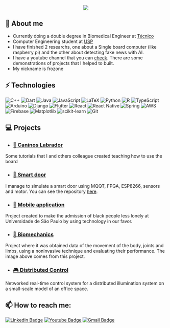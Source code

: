 <p align="center">
<img src="https://user-images.githubusercontent.com/51465482/235374392-bb2147fa-5b66-47af-ba06-3b603338aaa2.gif" />
</p>

## 🦆 About me
- Currently doing a double degree in Biomedical Engineer at <a href="https://tecnico.ulisboa.pt/pt/">Técnico</a> 
- Computer Engineering student at <a href="https://www5.usp.br/">USP</a>
- I have finished 2 researchs, one about a Single board computer (like raspberry pi) and the other about detecting fake news with AI.
- I have a youtube channel that you can [check](https://www.youtube.com/@guilhermefrancisco1956/videos). There are some demonstrations of projects that I helped to built.
- My nickname is frozone

## ⚡ Technologies
![C++](https://img.shields.io/badge/c++-%2300599C.svg?style=for-the-badge&logo=c%2B%2B&logoColor=white)
![Dart](https://img.shields.io/badge/dart-%230175C2.svg?style=for-the-badge&logo=dart&logoColor=white)
![Java](https://img.shields.io/badge/java-%23ED8B00.svg?style=for-the-badge&logo=openjdk&logoColor=white)
![JavaScript](https://img.shields.io/badge/javascript-%23323330.svg?style=for-the-badge&logo=javascript&logoColor=%23F7DF1E)
![LaTeX](https://img.shields.io/badge/latex-%23008080.svg?style=for-the-badge&logo=latex&logoColor=white)
![Python](https://img.shields.io/badge/python-3670A0?style=for-the-badge&logo=python&logoColor=ffdd54)
![R](https://img.shields.io/badge/r-%23276DC3.svg?style=for-the-badge&logo=r&logoColor=white)
![TypeScript](https://img.shields.io/badge/typescript-%23007ACC.svg?style=for-the-badge&logo=typescript&logoColor=white)
![Arduino](https://img.shields.io/badge/-Arduino-00979D?style=for-the-badge&logo=Arduino&logoColor=white)
![Django](https://img.shields.io/badge/django-%23092E20.svg?style=for-the-badge&logo=django&logoColor=white)
![Flutter](https://img.shields.io/badge/Flutter-%2302569B.svg?style=for-the-badge&logo=Flutter&logoColor=white)
![React](https://img.shields.io/badge/react-%2320232a.svg?style=for-the-badge&logo=react&logoColor=%2361DAFB)
![React Native](https://img.shields.io/badge/react_native-%2320232a.svg?style=for-the-badge&logo=react&logoColor=%2361DAFB)
![Spring](https://img.shields.io/badge/spring-%236DB33F.svg?style=for-the-badge&logo=spring&logoColor=white)
![AWS](https://img.shields.io/badge/AWS-%23FF9900.svg?style=for-the-badge&logo=amazon-aws&logoColor=white)
![Firebase](https://img.shields.io/badge/firebase-%23039BE5.svg?style=for-the-badge&logo=firebase)
![Matplotlib](https://img.shields.io/badge/Matplotlib-%23ffffff.svg?style=for-the-badge&logo=Matplotlib&logoColor=black)
![scikit-learn](https://img.shields.io/badge/scikit--learn-%23F7931E.svg?style=for-the-badge&logo=scikit-learn&logoColor=white)
![Git](https://img.shields.io/badge/git-%23F05033.svg?style=for-the-badge&logo=git&logoColor=white)
## 💻 Projects
-  ### [🐶 Caninos Labrador](https://caninosloucos.blogspot.com/)

Some tutorials that I and others colleague created teaching how to use the board

- ### [📡 Smart door](https://www.youtube.com/watch?v=DjJHu_2_ido)

 I manage to simulate a smart door using MQQT, FPGA, ESP8266, sensors and motor. You can see the repository [here](https://github.com/guilherme-francisco/Lab-DigII/tree/master).

- ### [📱 Mobile application](https://play.google.com/store/apps/details?id=com.app_ods.exusp)

Project created to make the admission of black people less lonely at Universidade de São Paulo by using technology in our favor.

- ### [🦾 Biomechanics](https://github.com/mhteixeira/biomechanics-assignments)
Project where it was obtained data of the movement of the body, joints and limbs, using a noninvasive technique and evaluating their performance. The image above comes from this project.

- ### [🎮 Distributed Control](https://github.com/mhteixeira/distributed_control_assignments)

Networked real-time control system for a distributed illumination system on a small-scale model of an office space.

## 📫 How to reach me:
[![Linkedin Badge](https://img.shields.io/badge/-guilhermemfran-blue?style=flat-square&logo=Linkedin&logoColor=white&link=https://www.linkedin.com/in/anirudhemmadi/)](https://www.linkedin.com/in/guilhermemfran/)
[![Youtube Badge](https://img.shields.io/badge/-guilhermefrancisco1956-darkred?style=flat-square&logo=youtube&logoColor=white&link=https://www.youtube.com/c/koolkanna)](https://www.youtube.com/@guilhermefrancisco1956/)
[![Gmail Badge](https://img.shields.io/badge/-guilherme.francisco@usp.br-c14438?style=flat-square&logo=Gmail&logoColor=white&link=mailto:kanna6501@gmail.com)](mailto:guilherme.francisco@usp.br)
<!--
**guilherme-francisco/guilherme-francisco** is a ✨ _special_ ✨ repository because its `README.md` (this file) appears on your GitHub profile.

Here are some ideas to get you started:

- 🔭 I’m currently working on ...
- 🌱 I’m currently learning ...
- 👯 I’m looking to collaborate on ...
- 🤔 I’m looking for help with ...
- 💬 Ask me about ...
- 📫 How to reach me: ...
- 😄 Pronouns: ...
- ⚡ Fun fact: ...
-->
